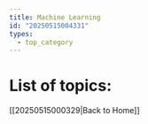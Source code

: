 ```yaml
---
title: Machine Learning
id: "20250515004331"
types:
  - top_category
---
```


# List of topics:

[[20250515000329|Back to Home]]